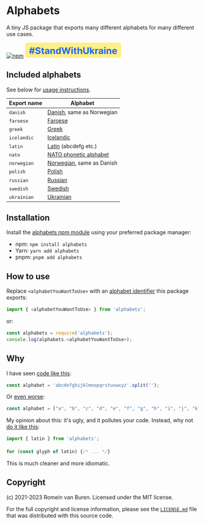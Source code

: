 # Alphabets

A tiny JS package that exports many different alphabets for many different use cases.

[![npm](https://img.shields.io/npm/v/alphabets)](https://www.npmjs.com/package/alphabets)
[![Stand With Ukraine](https://raw.githubusercontent.com/vshymanskyy/StandWithUkraine/main/badges/StandWithUkraine.svg)](https://stand-with-ukraine.pp.ua)

## Included alphabets

See below for [usage instructions](#how-to-use).

| Export name      | Alphabet         |
|------------------|------------------|
| `danish`         | [Danish](https://en.wikipedia.org/wiki/Danish_orthography), same as Norwegian |
| `faroese`        | [Faroese](https://en.wikipedia.org/wiki/Faroese_orthography) |
| `greek`          | [Greek](https://en.wikipedia.org/wiki/Greek_alphabet) |
| `icelandic`      | [Icelandic](https://en.wikipedia.org/wiki/Icelandic_orthography) |
| `latin`          | [Latin](https://en.wikipedia.org/wiki/Latin_alphabet) (abcdefg etc.) |
| `nato`           | [NATO phonetic alphabet](https://en.wikipedia.org/wiki/NATO_phonetic_alphabet) |
| `norwegian`      | [Norwegian](https://en.wikipedia.org/wiki/Danish_and_Norwegian_alphabet), same as Danish |
| `polish`         | [Polish](https://en.wikipedia.org/wiki/Polish_alphabet) |
| `russian`        | [Russian](https://en.wikipedia.org/wiki/Russian_alphabet) |
| `swedish`        | [Swedish](https://en.wikipedia.org/wiki/Swedish_alphabet) |
| `ukrainian`      | [Ukrainian](https://en.wikipedia.org/wiki/Ukrainian_alphabet) |

## Installation

Install the [alphabets npm module](https://www.npmjs.com/package/alphabets) using your preferred package manager:

* npm: `npm install alphabets`
* Yarn: `yarn add alphabets`
* pnpm: `pnpm add alphabets`

## How to use

Replace `<alphabetYouWantToUse>` with an [alphabet identifier](#included-alphabets) this package exports:

```js
import { <alphabetYouWantToUse> } from 'alphabets';
```

or:

```js
const alphabets = require('alphabets');
console.log(alphabets.<alphabetYouWantToUse>);
```

## Why

I have seen [code like this](https://github.com/search?q=%27abcdefghijklmnopqrstuvwxyz%27.split%28%27%27%29+language%3AJavaScript&type=code&l=JavaScript):

```js
const alphabet = 'abcdefghijklmnopqrstuvwxyz'.split('');
```

Or [even worse](https://github.com/search?q=%5B%22a%22%2C+%22b%22%2C+%22c%22%2C+%22d%22%2C+%22e%22%2C+%22f%22%2C+%22g%22%2C+%22h%22%2C+%22i%22%2C+%22j%22%2C+%22k%22%2C+%22l%22%2C+%22m%22%2C+%22n%22%2C+%22o%22%2C+%22p%22%2C+%22q%22%2C+%22r%22%2C+%22s%22%2C+%22t%22%2C+%22u%22%2C+%22v%22%2C+%22w%22%2C+%22x%22%2C+%22y%22%2C+%22z%22%5D+language%3AJavaScript&type=code&l=JavaScript):

```js
const alphabet = ["a", "b", "c", "d", "e", "f", "g", "h", "i", "j", "k", "l", "m", "n", "o", "p", "q", "r", "s", "t", "u", "v", "w", "x", "y", "z"];
```

My opinion about this: it's ugly, and it pollutes your code. Instead, why not [do it like this](#how-to-use):

```js
import { latin } from 'alphabets';

for (const glyph of latin) {/* ... */}
```

This is much cleaner and more idiomatic.

## Copyright

(c) 2021-2023 Romein van Buren. Licensed under the MIT license.

For the full copyright and license information, please see the [`LICENSE.md`](./LICENSE.md) file that was distributed with this source code.
